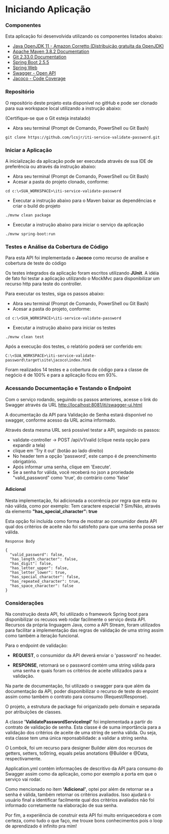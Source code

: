 # Iniciando Aplicação

### Componentes

Esta aplicação foi desenvolvida utilizando os componentes listados abaixo:

* [Java OpenJDK 11 - Amazon Corretto (Distribuição gratuita da OpenJDK)](https://docs.aws.amazon.com/corretto/latest/corretto-11-ug/what-is-corretto-11.html)
* [Apache Maven 3.8.2 Documentation](https://maven.apache.org/guides/index.html)
* [Git 2.33.0 Documentation](https://git-scm.com/doc)
* [Spring Boot 2.5.5](https://spring.io/projects/spring-boot)
* [Spring Web](https://docs.spring.io/spring-boot/docs/2.5.5/reference/htmlsingle/#boot-features-developing-web-applications)
* [Swagger - Open API](https://swagger.io/tools/open-source/getting-started/)
* [Jacoco - Code Coverage](https://www.jacoco.org/jacoco/trunk/doc/mission.html)

### Repositório

O repositório deste projeto esta disponível no gitHub e pode ser clonado para sua 
workspace local utilizando a instrução abaixo:

(Certifique-se que o Git esteja instalado)
* Abra seu terminal (Prompt de Comando, PowerShell ou Git Bash)
```
git clone https://github.com/lcsjr/iti-service-validate-password.git
```

### Iniciar a Aplicação

A inicialização da aplicação pode ser executada através de sua IDE de preferência 
ou através da instrução abaixo:

* Abra seu terminal (Prompt de Comando, PowerShell ou Git Bash)
* Acesar a pasta do projeto clonado, conforme:
````
cd c:\<SUA_WORKSPACE>\iti-service-validate-password
````
* Executar a instrução abaixo para o Maven baixar as dependências e criar o build do projeto
````
./mvnw clean package
````
* Executar a instrução abaixo para iniciar o serviço da aplicação
````
./mvnw spring-boot:run
````

### Testes e Análise da Cobertura de Código
Para esta API foi implementada o **Jacoco** como recurso de analise e cobertura de teste do código 

Os testes integrados da aplicação foram escritos utilizando **JUnit**. A idéia de fato foi testar 
a aplicação utilizando o MockMvc para disponibilizar um recurso http para teste do controller.

Para executar os testes, siga os passos abaixo:

* Abra seu terminal (Prompt de Comando, PowerShell ou Git Bash)
* Acesar a pasta do projeto, conforme:
````
cd c:\<SUA_WORKSPACE>\iti-service-validate-password
````
* Executar a instrução abaixo para iniciar os testes
````
./mvnw clean test
````

Após a execução dos testes, o relatório poderá ser conferido em: 
````
C:\<SUA_WORKSPACE>\iti-service-validate-password\target\site\jacoco\index.html
````

Foram realizados 14 testes e a cobertura de código para a classe de negócio é de 100% 
e para a aplicação ficou em 93%.



### Acessando Documentação e Testando o Endpoint

Com o serviço rodando, seguindo os passos anteriores, acesse o link do Swagger através da URL [http://localhost:8081/iti/swagger-ui.html](http://localhost:8081/iti/swagger-ui.html)

A documentação da API para Validação de Senha estará disponível no swagger, conforme acesso da URL acima informado.

Através desta mesma URL será possível testar a API, seguindo os passos:

* validate-controller -> POST /api/v1/valid (clique nesta opção para expandir a tela)
* clique em 'Try it out' (botão ao lado direito)
* No header tem a opção 'password', este campo é de preenchimento obrigatório. 
* Após informar uma senha, clique em 'Execute'.
* Se a senha for válida, você receberá no json a proriedade "valid_password" como 'true', do contrário como 'false'

#### Adicional 

Nesta implementação, foi adicionada a ocorrência por regra que esta ou não válida, 
como por exemplo: Tem caractere especial ? Sim/Não, através da elemento **"has_special_character": true**

Esta opção foi incluída como forma de mostrar ao consumidor desta API qual dos critérios de aceite não foi satisfeito para que uma senha possa ser válida.

```
Response Body

{
  "valid_password": false, 
  "has_length_character": false,
  "has_digit": false,
  "has_letter_upper": false,
  "has_letter_lower": true,
  "has_special_character": false,
  "has_repeated_character": true,
  "has_space_character": false
}
```

### Considerações

Na construção desta API, 
foi utilizado o framework Spring boot para disponibilizar os recusos web rodar facilmente o serviço desta API. 
Recursos da própria linguagem Java, como a API Stream, foram utilizados para facilitar a implementação das regras de validação de uma string assim como também a iteração funcional.


Para o endpoint de validação:

* **REQUEST**, o consumidor da API deverá enviar o 'password' no header.

* **RESPONSE**, retornará se o password contém uma string válida para uma senha e quais foram os critérios de aceite utilizados para a validação. 


Na parte de documentação,
foi utilizado o swagger para que além da documentação da API, poder disponibilizar o recurso 
de teste do enpoint assim como também o contrato para consumo (Request/Response).

O projeto, 
a estrutura de package foi origanizado pelo domain e separada por atribuições de classes.

A classe **'ValidatePasswordServiceImpl'**
foi implementada a partir do contrato de validação de senha. 
Esta classe é de suma importância para a validação dos critérios de aceite de uma string de senha válida. 
Ou seja, esta classe tem uma única reponsabilidade: a validar a string senha.

O Lombok,
foi um recurso para designer Builder além dos recursos de getters, setters, toString, equals pelas anotations @Builder e @Data, respectivamente.

Application.yml
contém informações de descritivo da API para consumo do Swagger assim como da aplicação, como por exemplo a porta em que o serviço vai rodar.

Como mencionado no item **'Adicional'**, optei por além de retornar se a senha é válida, também retornar os critérios avaliados. 
Isso ajudará o usuário final a identificar facilmente qual dos critérios avaliados não foi informado corretamente na elaboração de sua senha.

Por fim, a experiência de construir esta API foi muito enriquecedora e com certeza, como tudo o que faço, me trouxe bons conhecimentos pois o loop de aprendizado é infinito pra mim!

